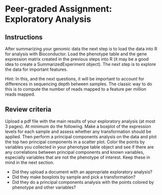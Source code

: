 # Peer-graded Assignment: Exploratory Analysis

## Instructions
After summarizing your genomic data the next step is to load the data into R for analysis with Bioconductor. Load the phenotype table and the gene expression matrix created in the previous steps into R (it may be a good idea to create a SummarizedExperiment object). The next step is to explore the data for important features. 

Hint: In this, and the next questions, it will be important to account for differences in sequencing depth between samples. The classic way to do this is to compute the number of reads mapped to a feature per million reads mapped.

## Review criteria
Upload a pdf file with the main results of your exploratory analysis (at most 3 pages). At minimum do the following. Make a boxplot of the expression levels for each sample and assess whether any transformation should be applied. Then perform a principal components analysis on the data and plot the top two principal components in a scatter plot. Color the points by variables you collected in your phenotype table object and see if there are any correlations between principal components and known variables, especially variables that are not the phenotype of interest. Keep these in mind in the next section.

* Did they upload a document with an appropriate exploratory analysis?
* Did they make boxplots by sample and pick a transformation?
* Did they do a principal components analysis with the points colored by phenotype and other variables?
